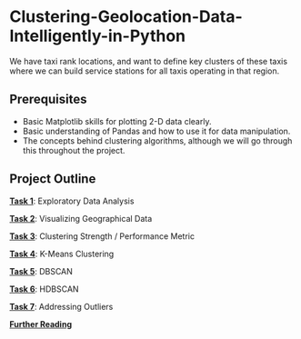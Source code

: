 # Clustering-Geolocation-Data-Intelligently-in-Python
We have taxi rank locations, and want to define key clusters of these taxis where we can build service stations for all taxis operating in that region.

## Prerequisites
- Basic Matplotlib skills for plotting 2-D data clearly.
- Basic understanding of Pandas and how to use it for data manipulation.
- The concepts behind clustering algorithms, although we will go through this throughout the project.

## Project Outline

[**Task 1**](#task1): Exploratory Data Analysis

[**Task 2**](#task2): Visualizing Geographical Data

[**Task 3**](#task3): Clustering Strength / Performance Metric

[**Task 4**](#task4): K-Means Clustering

[**Task 5**](#task5): DBSCAN

[**Task 6**](#task6): HDBSCAN

[**Task 7**](#task7): Addressing Outliers

[**Further Reading**](#further)
